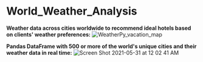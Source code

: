 # World_Weather_Analysis

**Weather data across cities worldwide to recommend ideal hotels based on clients' weather preferences:**
![WeatherPy_vacation_map](https://user-images.githubusercontent.com/81998045/142362566-fd9499dc-ac29-404b-a6f3-c7aac539e45c.png)




**Pandas DataFrame with 500 or more of the world's unique cities and their weather data in real time:**
![Screen Shot 2021-05-31 at 12 02 41 AM](https://user-images.githubusercontent.com/81998045/142365119-d3507290-fdcc-4dc9-980d-318b145f39e0.png)
